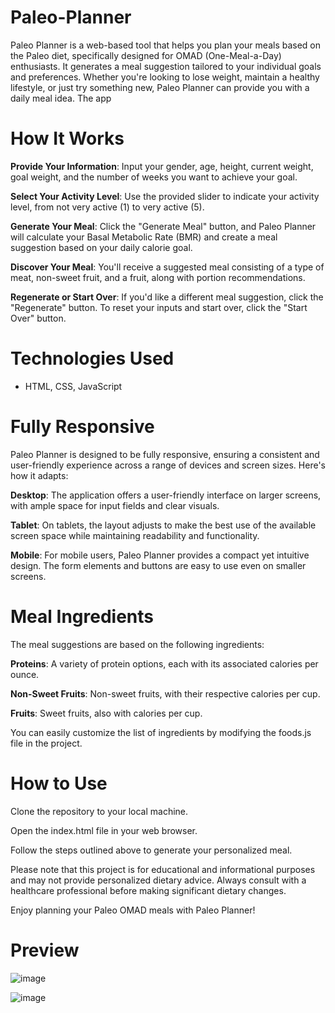 # Paleo-Planner

Paleo Planner is a web-based tool that helps you plan your meals based on the Paleo diet, specifically designed for OMAD (One-Meal-a-Day) enthusiasts. It generates a meal suggestion tailored to your individual goals and preferences. Whether you're looking to lose weight, maintain a healthy lifestyle, or just try something new, Paleo Planner can provide you with a daily meal idea. The app

# How It Works

**Provide Your Information**: Input your gender, age, height, current weight, goal weight, and the number of weeks you want to achieve your goal.

**Select Your Activity Level**: Use the provided slider to indicate your activity level, from not very active (1) to very active (5).

**Generate Your Meal**: Click the "Generate Meal" button, and Paleo Planner will calculate your Basal Metabolic Rate (BMR) and create a meal suggestion based on your daily calorie goal.

**Discover Your Meal**: You'll receive a suggested meal consisting of a type of meat, non-sweet fruit, and a fruit, along with portion recommendations.

**Regenerate or Start Over**: If you'd like a different meal suggestion, click the "Regenerate" button. To reset your inputs and start over, click the "Start Over" button.


# Technologies Used

- HTML, CSS, JavaScript


# Fully Responsive

Paleo Planner is designed to be fully responsive, ensuring a consistent and user-friendly experience across a range of devices and screen sizes. Here's how it adapts:

**Desktop**: The application offers a user-friendly interface on larger screens, with ample space for input fields and clear visuals.

**Tablet**: On tablets, the layout adjusts to make the best use of the available screen space while maintaining readability and functionality.

**Mobile**: For mobile users, Paleo Planner provides a compact yet intuitive design. The form elements and buttons are easy to use even on smaller screens.

# Meal Ingredients

The meal suggestions are based on the following ingredients:

**Proteins**: A variety of protein options, each with its associated calories per ounce.

**Non-Sweet Fruits**: Non-sweet fruits, with their respective calories per cup.

**Fruits**: Sweet fruits, also with calories per cup.

You can easily customize the list of ingredients by modifying the foods.js file in the project.


# How to Use

Clone the repository to your local machine.

Open the index.html file in your web browser.

Follow the steps outlined above to generate your personalized meal.

Please note that this project is for educational and informational purposes and may not provide personalized dietary advice. Always consult with a healthcare professional before making significant dietary changes.

Enjoy planning your Paleo OMAD meals with Paleo Planner!


# Preview

![image](https://github.com/dimicodes/Paleo-Planner/assets/45632694/0a292723-8cf3-4c99-8974-51c2f35fe74b)

![image](https://github.com/dimicodes/Paleo-Planner/assets/45632694/a89b0dc1-4962-47a4-8dfc-8238ce3d90dc)

